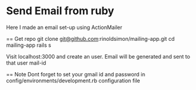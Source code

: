 Send Email from ruby
====================


Here I made an email set-up using ActionMailer

== Get repo
 git clone git@github.com:rinoldsimon/mailing-app.git
 cd mailing-app
 rails s
 
Visit localhost:3000 and create an user. Email will be generated and sent to that user mail-id

== Note
 Dont forget to set your gmail id and password in config/environments/development.rb configuration file
